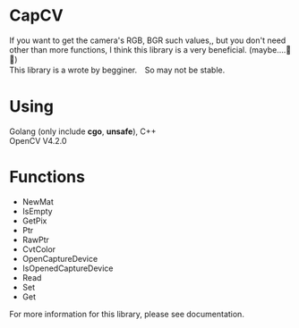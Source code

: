 # CapCV
If you want to get the camera's RGB, BGR such values,, but you don't need other than more functions, I think this library is a very beneficial. (maybe....🤔🤔)  
This library is a wrote by begginer.　So may not be stable.  
  
# Using
Golang (only include **cgo**, **unsafe**), C++  
OpenCV V4.2.0

# Functions
- NewMat
- IsEmpty
- GetPix
- Ptr
- RawPtr
- CvtColor
- OpenCaptureDevice
- IsOpenedCaptureDevice
- Read
- Set
- Get
  
For more information for this library, please see documentation.